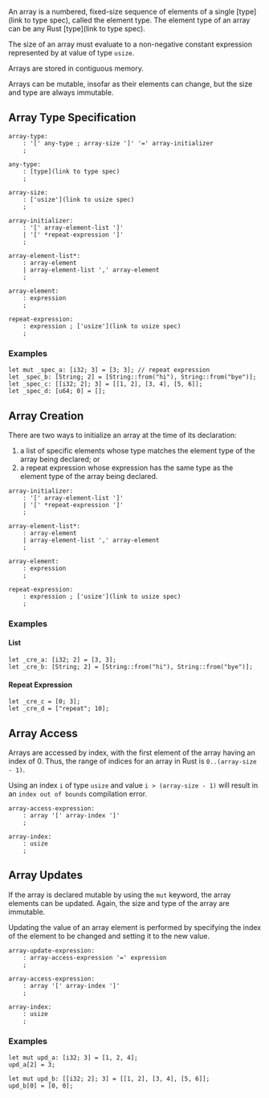 An array is a numbered, fixed-size sequence of elements of a single [type](link to type spec), called the element type. The element type of an array can be any Rust [type](link to type spec). 

The size of an array must evaluate to a non-negative constant expression represented by at value of type `usize`.

Arrays are stored in contiguous memory.

Arrays can be mutable, insofar as their elements can change, but the size and type are always immutable.

## Array Type Specification

```
array-type:
    : '[' any-type ; array-size ']' '=' array-initializer 
    ;

any-type:
    : [type](link to type spec)
    ;

array-size:
    : ['usize'](link to usize spec)
    ;

array-initializer:
    : '[' array-element-list ']'
    | '[' *repeat-expression ']'
    ;

array-element-list*:
    : array-element
    | array-element-list ',' array-element
    ;

array-element:
    : expression
    ;

repeat-expression:
    : expression ; ['usize'](link to usize spec)
    ;
```

### Examples

```
let mut _spec_a: [i32; 3] = [3; 3]; // repeat expression
let _spec_b: [String; 2] = [String::from("hi"), String::from("bye")];
let _spec_c: [[i32; 2]; 3] = [[1, 2], [3, 4], [5, 6]];
let _spec_d: [u64; 0] = [];
```


## Array Creation

There are two ways to initialize an array at the time of its declaration:
1. a list of specific elements whose type matches the element type of the array being declared; or
2. a repeat expression whose expression has the same type as the element type of the array being declared.

```
array-initializer:
    : '[' array-element-list ']'
    | '[' *repeat-expression ']'
    ;

array-element-list*:
    : array-element
    | array-element-list ',' array-element
    ;

array-element:
    : expression
    ;

repeat-expression:
    : expression ; ['usize'](link to usize spec)
    ;
```

### Examples

#### List

```
let _cre_a: [i32; 2] = [3, 3];
let _cre_b: [String; 2] = [String::from("hi"), String::from("bye")];
```

#### Repeat Expression

```
let _cre_c = [0; 3];
let _cre_d = ["repeat"; 10];
```

## Array Access

Arrays are accessed by index, with the first element of the array having an index of 0. Thus, the range of indices for an array in Rust is `0..(array-size - 1)`. 

Using an index `i` of type `usize` and value `i > (array-size - 1)` will result in an `index out of bounds` compilation error.

```
array-access-expression:
    : array '[' array-index ']'
    ;

array-index:
    : usize
    ;
```

## Array Updates

If the array is declared mutable by using the `mut` keyword, the array elements can be updated. Again, the size and type of the array are immutable.

Updating the value of an array element is performed by specifying the index of the element to be changed and setting it to the new value.

```
array-update-expression:
    : array-access-expression '=' expression
    ;

array-access-expression:
    : array '[' array-index ']'
    ;

array-index:
    : usize
    ;
```

### Examples

```
let mut upd_a: [i32; 3] = [1, 2, 4];
upd_a[2] = 3;

let mut upd_b: [[i32; 2]; 3] = [[1, 2], [3, 4], [5, 6]];
upd_b[0] = [0, 0];
```
